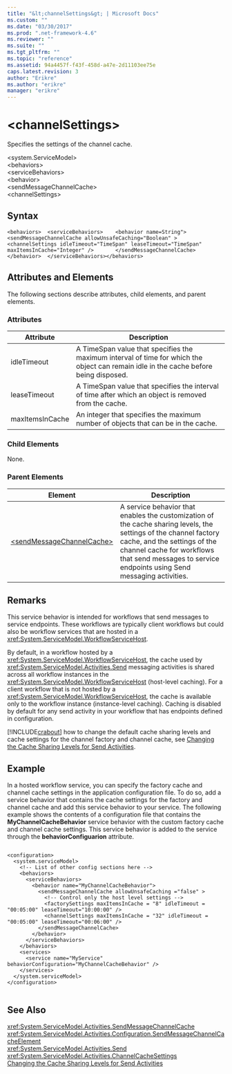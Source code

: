 ```yaml
---
title: "&lt;channelSettings&gt; | Microsoft Docs"
ms.custom: ""
ms.date: "03/30/2017"
ms.prod: ".net-framework-4.6"
ms.reviewer: ""
ms.suite: ""
ms.tgt_pltfrm: ""
ms.topic: "reference"
ms.assetid: 94a4457f-f43f-458d-a47e-2d11103ee75e
caps.latest.revision: 3
author: "Erikre"
ms.author: "erikre"
manager: "erikre"
---
```

# &lt;channelSettings&gt;
Specifies the settings of the channel cache.  
  
 \<system.ServiceModel>  
\<behaviors>  
\<serviceBehaviors>  
\<behavior>  
\<sendMessageChannelCache>  
\<channelSettings>  
  
## Syntax  
  
```  
<behaviors>  <serviceBehaviors>    <behavior name=String">       <sendMessageChannelCache allowUnsafeCaching="Boolean" >                   <channelSettings idleTimeout="TimeSpan" leaseTimeout="TimeSpan" maxItemsInCache="Integer" />       </sendMessageChannelCache>    </behavior>  </serviceBehaviors></behaviors>  
```  
  
## Attributes and Elements  
 The following sections describe attributes, child elements, and parent elements.  
  
### Attributes  
  
|Attribute|Description|  
|---------------|-----------------|  
|idleTimeout|A TimeSpan value that specifies the maximum interval of time for which the object can remain idle in the cache before being disposed.|  
|leaseTimeout|A TimeSpan value that specifies  the interval of time after which an object is removed from the cache.|  
|maxItemsInCache|An integer that specifies the maximum number of objects that can be in the cache.|  
  
### Child Elements  
 None.  
  
### Parent Elements  
  
|Element|Description|  
|-------------|-----------------|  
|[\<sendMessageChannelCache>](../../../../../docs/framework/configuring-apps/file-schema/file-schema/windows-workflow-foundation/sendmessagechannelcache.md)|A service behavior that enables the customization of the cache sharing levels, the settings of the channel factory cache, and the settings of the channel cache for workflows that send messages to service endpoints using Send messaging activities.|  
  
## Remarks  
 This service behavior is intended for workflows that send messages to service endpoints. These workflows are typically client workflows but could also be workflow services that are hosted in a <xref:System.ServiceModel.WorkflowServiceHost>.  
  
 By default, in a workflow hosted by a <xref:System.ServiceModel.WorkflowServiceHost>, the cache used by <xref:System.ServiceModel.Activities.Send> messaging activities is shared across all workflow instances in the <xref:System.ServiceModel.WorkflowServiceHost> (host-level caching). For a client workflow that is not hosted by a <xref:System.ServiceModel.WorkflowServiceHost>, the cache is available only to the workflow instance (instance-level caching). Caching is disabled by default for any send activity in your workflow that has endpoints defined in configuration.  
  
 [!INCLUDE[crabout](../../../../../includes/crabout-md.md)] how to change the default cache sharing levels and cache settings for the channel factory and channel cache, see [Changing the Cache Sharing Levels for Send Activities](../../../../../docs/framework/wcf/feature-details/changing-the-cache-sharing-levels-for-send-activities.md).  
  
## Example  
 In a hosted workflow service, you can specify the factory cache and channel cache settings in the application configuration file. To do so, add a service behavior that contains the cache settings for the factory and channel cache and add this service behavior to your service. The following example shows the contents of a configuration file that contains the **MyChannelCacheBehavior**  service behavior with the custom factory cache and channel cache settings. This service behavior is added to the service through the **behaviorConfiguarion** attribute.  
  
```  
  
<configuration>    
  <system.serviceModel>  
    <!-- List of other config sections here -->   
    <behaviors>  
      <serviceBehaviors>  
        <behavior name="MyChannelCacheBehavior">  
          <sendMessageChannelCache allowUnsafeCaching ="false" >  
            <!-- Control only the host level settings -->   
            <factorySettings maxItemsInCache = "8" idleTimeout = "00:05:00" leaseTimeout="10:00:00" />  
            <channelSettings maxItemsInCache = "32" idleTimeout = "00:05:00" leaseTimeout="00:06:00" />  
          </sendMessageChannelCache>  
        </behavior>  
      </serviceBehaviors>  
    </behaviors>  
    <services>  
      <service name="MyService" behaviorConfiguration="MyChannelCacheBehavior" />  
    </services>  
  </system.serviceModel>  
</configuration>  
  
```  
  
## See Also  
 <xref:System.ServiceModel.Activities.SendMessageChannelCache>   
 <xref:System.ServiceModel.Activities.Configuration.SendMessageChannelCacheElement>   
 <xref:System.ServiceModel.Activities.Send>   
 <xref:System.ServiceModel.Activities.ChannelCacheSettings>   
 [Changing the Cache Sharing Levels for Send Activities](../../../../../docs/framework/wcf/feature-details/changing-the-cache-sharing-levels-for-send-activities.md)